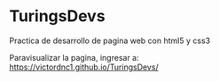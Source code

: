 # TuringsDevs

Practica de desarrollo de pagina web con html5 y css3

Paravisualizar la pagina, ingresar a: https://victordnc1.github.io/TuringsDevs/
